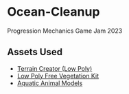 # Ocean-Cleanup
 Progression Mechanics Game Jam 2023

## Assets Used
- [Terrain Creator (Low Poly)](https://assetstore.unity.com/packages/tools/terrain/terrain-creator-low-poly-146834)
- [Low Poly Free Vegetation Kit](https://assetstore.unity.com/packages/3d/environments/low-poly-free-vegetation-kit-176906)
- [Aquatic Animal Models](https://rkuhlf-assets.itch.io/aquatic-animal-models)